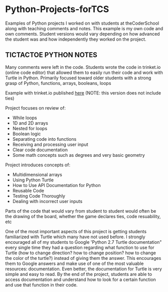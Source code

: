 # Python-Projects-forTCS
Examples of Python projects I worked on with students at theCoderSchool along with teaching comments and notes. This example is my own code and own comments. Student versions would vary depending on how advanced the student was and how independently they worked on the project.

## TICTACTOE PYTHON NOTES
Many comments were left in the code. Students wrote the code in trinket.io (online code editor) that allowed them to easily run their code and work with Turtle in Python. Primarily focused toward older students with a strong grasp of Python, functions, arrays, booleans, loops

Example with trinket.io published [here](https://cath-ee-lin-1824.trinket.io/sites/tcstictactoe) (NOTE: this version does not include ties)

Project focuses on review of:
<ul>
  <li>While loops</li>
  <li>1D and 2D arrays</li>
  <li>Nested for loops</li>
  <li>Boolean logic</li>
  <li>Separating code into functions</li>
  <li>Receiving and processing user input</li>
  <li>Clear code documentation</li>
  <li>Some math concepts such as degrees and very basic geometry</li>
</ul>

Project introduces concepts of:
<ul>
  <li>Multidimensional arrays</li>
  <li>Using Python Turtle</li>
  <li>How to Use API Documentation for Python</li>
  <li>Reusable Code</li>
  <li>Testing Code Thoroughly</li>
  <li>Dealing with incorrect user inputs</li>
</ul>

Parts of the code that would vary from student to student would often be the drawing of the board, whether the game declares ties, code resuability, etc

One of the most important aspects of this project is getting students familiarized with Turtle which many have not used before. I strongly encouraged all of my students to Google 'Python 2.7 Turtle documentation" every single time they had a question regarding what function to use for Turtle (how to change direction? how to change position? how to change the color of the turtle?) instead of giving them the answer. This encourages them to Google answers and make use of one of the most valuable resources: documentation. Even better, the documentation for Turtle is very simple and easy to read. By the end of the project, students are able to access documentation and understand how to look for a certain function and use that function in their code. 
